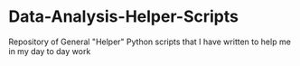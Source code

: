 # Data-Analysis-Helper-Scripts
Repository of General "Helper" Python scripts that I have written to help me in my day to day work
